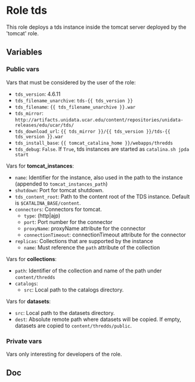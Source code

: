 # Role tds

This role deploys a tds instance inside the tomcat server deployed by the 'tomcat' role.

## Variables

### Public vars

Vars that must be considered by the user of the role:

- `tds_version`: 4.6.11
- `tds_filename_unarchive`: `tds-{{ tds_version }}`
- `tds_filename`: `{{ tds_filename_unarchive }}.war`
- `tds_mirror`: `http://artifacts.unidata.ucar.edu/content/repositories/unidata-releases/edu/ucar/tds/`
- `tds_download_url`: `{{ tds_mirror }}/{{ tds_version }}/tds-{{ tds_version }}.war`
- `tds_install_base`: `{{ tomcat_catalina_home }}/webapps/thredds`
- `tds_debug`: `False`. If `True`, tds instances are started as `catalina.sh jpda start`

Vars for **tomcat_instances**:

- `name`: Identifier for the instance, also used in the path to the instance (appended to `tomcat_instances_path`)
- `shutdown`: Port for tomcat shutdown.
- `tds_content_root`: Path to the content root of the TDS instance. Default is `$CATALINA_BASE/content`.
- `connectors`: Connectors for tomcat.
  - `type`: (http|ajp)
  - `port`: Port number for the connector
  - `proxyName`: proxyName attribute for the connector
  - `connectionTimeout`: connectionTimeout attribute for the connector
- `replicas`: Collections that are supported by the instance
  - `name`: Must reference the `path` attribute of the collection
  
Vars for **collections**:

- `path`: Identifier of the collection and name of the path under `content/thredds`
- `catalogs`:
  - `src`: Local path to the catalogs directory.
  
Vars for **datasets**:

- `src`: Local path to the datasets directory.
- `dest`: Absolute remote path where datasets will be copied. If empty, datasets are copied to `content/thredds/public`.

### Private vars

Vars only interesting for developers of the role.

## Doc

